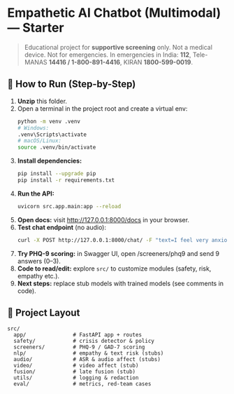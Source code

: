 # Empathetic AI Chatbot (Multimodal) — Starter

> Educational project for **supportive screening** only. Not a medical device. Not for emergencies.
> In emergencies in India: **112**, Tele-MANAS **14416 / 1-800-891-4416**, KIRAN **1800-599-0019**.

## 🔧 How to Run (Step-by-Step)
1) **Unzip** this folder.
2) Open a terminal in the project root and create a virtual env:
   ```bash
   python -m venv .venv
   # Windows:
   .venv\Scripts\activate
   # macOS/Linux:
   source .venv/bin/activate
   ```
3) **Install dependencies:**
   ```bash
   pip install --upgrade pip
   pip install -r requirements.txt
   ```
4) **Run the API:**
   ```bash
   uvicorn src.app.main:app --reload
   ```
5) **Open docs:** visit http://127.0.0.1:8000/docs in your browser.
6) **Test chat endpoint** (no audio):
   ```bash
   curl -X POST http://127.0.0.1:8000/chat/ -F "text=I feel very anxious recently and not sleeping well"
   ```
7) **Try PHQ-9 scoring:** in Swagger UI, open /screeners/phq9 and send 9 answers (0–3).
8) **Code to read/edit:** explore `src/` to customize modules (safety, risk, empathy etc.).
9) **Next steps:** replace stub models with trained models (see comments in code).

## 📁 Project Layout
```
src/
  app/               # FastAPI app + routes
  safety/            # crisis detector & policy
  screeners/         # PHQ-9 / GAD-7 scoring
  nlp/               # empathy & text risk (stubs)
  audio/             # ASR & audio affect (stubs)
  video/             # video affect (stub)
  fusion/            # late fusion (stub)
  utils/             # logging & redaction
  eval/              # metrics, red-team cases
```
